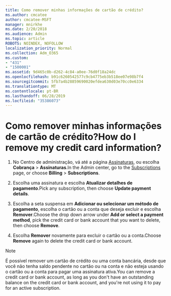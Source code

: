 ```yaml
---
title: Como remover minhas informações de cartão de crédito?
ms.author: cmcatee
author: cmcatee-MSFT
manager: mnirkhe
ms.date: 2/20/2018
ms.audience: Admin
ms.topic: article
ROBOTS: NOINDEX, NOFOLLOW
localization_priority: Normal
ms.collection: Adm_O365
ms.custom:
- "431"
- "1500001"
ms.assetid: 9d465c0b-d262-4c84-a0ee-76d0f18a24dc
ms.openlocfilehash: b91c6260542577c9cb4775eb3b518ee07e98b7f4
ms.sourcegitcommit: 5fb7a4b28859690020efdea630d03e70cc0e6334
ms.translationtype: MT
ms.contentlocale: pt-BR
ms.lasthandoff: 06/28/2019
ms.locfileid: "35386073"
---
```

# <a name="how-do-i-remove-my-credit-card-information"></a><span data-ttu-id="ec9c5-102">Como remover minhas informações de cartão de crédito?</span><span class="sxs-lookup"><span data-stu-id="ec9c5-102">How do I remove my credit card information?</span></span>

1. <span data-ttu-id="ec9c5-103">No Centro de administração, vá até a página [Assinaturas](https://go.microsoft.com/fwlink/p/?linkid=842054), ou escolha **Cobrança** \> **Assinaturas**.</span><span class="sxs-lookup"><span data-stu-id="ec9c5-103">In the Admin center, go to the [Subscriptions](https://go.microsoft.com/fwlink/p/?linkid=842054) page, or choose **Billing** \> **Subscriptions**.</span></span>

2. <span data-ttu-id="ec9c5-104">Escolha uma assinatura e escolha **Atualizar detalhes de pagamento**.</span><span class="sxs-lookup"><span data-stu-id="ec9c5-104">Pick any subscription, then choose **Update payment details**.</span></span>

3. <span data-ttu-id="ec9c5-105">Escolha a seta suspensa em **Adicionar ou selecionar um método de pagamento**, escolha o cartão ou a conta que deseja excluir e escolha **Remover**.</span><span class="sxs-lookup"><span data-stu-id="ec9c5-105">Choose the drop down arrow under **Add or select a payment method**, pick the credit card or bank account that you want to delete, then choose **Remove**.</span></span>

4. <span data-ttu-id="ec9c5-106">Escolha **Remover** novamente para excluir o cartão ou a conta.</span><span class="sxs-lookup"><span data-stu-id="ec9c5-106">Choose **Remove** again to delete the credit card or bank account.</span></span>

> [!NOTE]
> <span data-ttu-id="ec9c5-107">É possível remover um cartão de crédito ou uma conta bancária, desde que você não tenha saldo pendente no cartão ou na conta e não esteja usando o cartão ou a conta para pagar uma assinatura ativa.</span><span class="sxs-lookup"><span data-stu-id="ec9c5-107">You can remove a credit card or bank account, as long as you don't have an outstanding balance on the credit card or bank account, and you're not using it to pay for an active subscription.</span></span>
